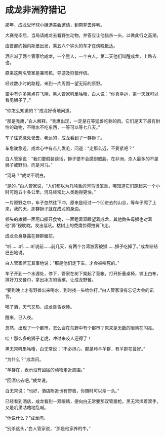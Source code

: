 # 成龙非洲狩猎记

那年，成龙受环球小姐选美会邀请，到南非去评判。

大赛完毕后，当局请成龙去看野生动物，并答应让他猎杀一头，以做此行之高潮。

由首都约翰内斯堡出发，乘五六个钟头的车才在傍晚抵达。

酒店派了两个管家给成龙，一个黑人，一个白人。第二天他们叫醒成龙，上路去也。

原来这两名管家是兼司机、导游及狩猎伴侣。

经过数小时的路程，来到一片周围一望无际的原野。

空中有许多黑点在飞翔，黑人管家叽里咕噜，白人说：“你真幸运，第一天就可以看见狮子了。”

“你怎么知道的？”成龙好奇地问道。

“那是秃鹰，”白人解释，“秃鹰出现，一定是在等猛兽吃剩的肉。它们是天下最有耐性的动物，不喝水不吃东西，一等可以等七八天。”

车子往秃鹰处驶去，老远的，成龙看到了一群狮子。

车愈驶愈近，成龙心中有点儿发毛，问道：“走那么近，不要紧吧？”

白人管家说：“我们要假装谈话，狮子便不会感到威胁。在非洲，杀人最多的不是狮子或野豹，而是河马。”

“河马？”成龙不明白。

“是的。”白人管家说，“人们都以为几吨重的河马很笨重，哪知道它们跑起来一个小时可跑五十多公里。河马经常比人类跑得更快。”

一片原野之中，车子忽然往下冲，原来是经过一个凹进去的山谷，等车子爬了上来，我的天，那群狮子就在成龙的身边。

领头的雄狮一面用口撕开食物，一面瞪着双眼望着成龙，其他数头母狮也对着他“狮”视眈眈，发出低吼。枯树上的秃鹰惊得拍翼飞走。

成龙全身暴露在狮群面前。

“听……听……听说前……前几天，有两个台湾游客被狮……狮子吃掉了。”成龙结结巴巴地说。

白人管家若无其事地说：“那是他们走下车，才会被咬死的。”

车子开到一个水源处，停下，管家在树下架起了营帐，打开折叠桌椅，铺上白布，排好刀叉餐巾，拿出冰冻的香槟，让成龙野餐。

“要到晚上才有野兽出来喝水，到时找一头给你打。”白人管家没有忘记大会的诺言。

喝了酒，天气又热，成龙昏昏欲睡。

醒来，已入夜。

忽然，出现了一个都市，怎么会在荒野中有个都市？原来是无数的眼睛在闪亮。

哇！那么多的狮子老虎，冲过来咬人还得了！

黑无常叽里咕噜，白无常说：“不必担心，那是羚羊羊群，有羊群在最好。”

“为什么？”成龙问。

“羊群在，表示没有凶猛的动物走近周围。”

“回酒店去吧。”成龙说。

白无常说：“也好，酒店附近也有野兽，你随时可以杀一头。”

已经看到酒店，成龙看到一双眼睛，便向白无常要那双管猎枪。黑无常挥着双手，又是叽里咕噜地乱喊。

“他说什么？”成龙问。

“别杀这头，”白人管家说，“那是他家养的牛。”